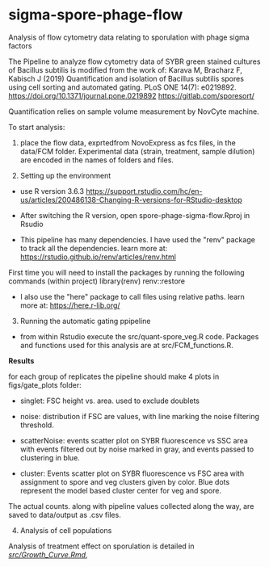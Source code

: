 # sigma-spore-phage-flow
Analysis of flow cytometry data relating to sporulation with phage sigma factors

The Pipeline to analyze flow cytometry data of SYBR green stained cultures of Bacillus subtilis is modified from the work of:
Karava M, Bracharz F, Kabisch J (2019) Quantification and isolation of Bacillus subtilis spores using cell sorting and automated gating. PLoS ONE 14(7): e0219892. https://doi.org/10.1371/journal.pone.0219892
https://gitlab.com/sporesort/


Quantification relies on sample volume measurement by NovCyte machine.


To start analysis:
1. place the flow data, exprtedfrom NovoExpress as fcs files, in the data/FCM folder.
Experimental data (strain, treatment, sample dilution) are encoded in the names of folders and files.

2. Setting up the environment
* use R version 3.6.3
https://support.rstudio.com/hc/en-us/articles/200486138-Changing-R-versions-for-RStudio-desktop

* After switching the R version, open spore-phage-sigma-flow.Rproj in Rsudio

* This pipeline has many dependencies.
I have used the "renv" package to track all the dependencies.
learn more at: https://rstudio.github.io/renv/articles/renv.html

First time you will need to install the packages by running the following commands (within project)
library(renv)
renv::restore

* I also use the "here" package to call files using relative paths.
learn more at: https://here.r-lib.org/


3. Running the automatic gating ppipeline

* from within Rstudio execute the src/quant-spore_veg.R code. Packages and functions used for this analysis are at src/FCM_functions.R.

**Results**

for each group of replicates the pipeline should make 4 plots in figs/gate_plots folder:

* singlet: FSC height vs. area. used to exclude doublets

* noise: distribution if FSC are values, with line marking the noise filtering threshold.

* scatterNoise: events scatter plot on SYBR fluorescence vs SSC area with events filtered out by noise marked in gray, and events passed to clustering in blue.

* cluster: Events scatter plot on SYBR fluorescence vs FSC area with assignment to spore and veg clusters given by color. Blue dots represent the model based cluster center for veg and spore.

The actual counts. along with pipeline values collected along the way, are saved to data/output as .csv files.

4. Analysis of cell populations

Analysis of treatment effect on sporulation is detailed in [*src/Growth_Curve.Rmd*](src/Growth_Curve.md), 

 



